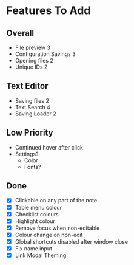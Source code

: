 # Features To Add

## Overall
- File preview                                  3
- Configuration Savings                         3
- Opening files                                 2
- Unique IDs                                    2

## Text Editor
- Saving files                                  2
- Text Search                                   4
- Saving Loader                                 2

## Low Priority
- Continued hover after click
- Settings?
    - Color
    - Fonts?


## Done
- [X] Clickable on any part of the note
- [X] Table menu colour
- [X] Checklist colours
- [X] Highlight colour
- [X] Remove focus when non-editable
- [X] Colour change on non-edit
- [X] Global shortcuts disabled after window close
- [X] Fix name input
- [X] Link Modal Theming

